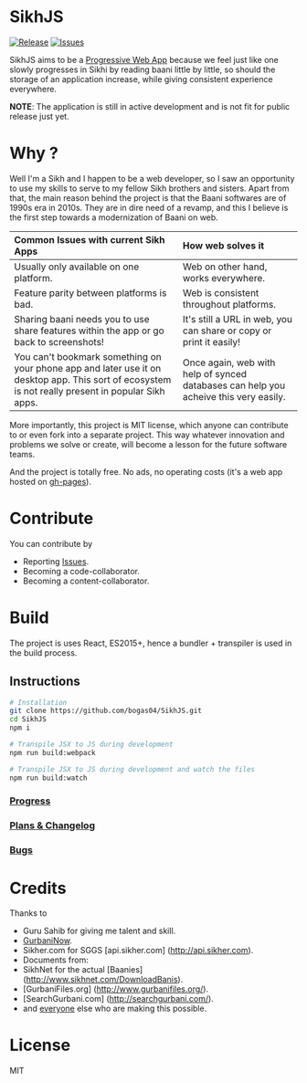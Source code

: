 SikhJS 
==
[![Release](https://img.shields.io/github/release/bogas04/sikhjs.svg)](https://github.com/bogas04/SikhJS/releases)
[![Issues](https://img.shields.io/github/issues/bogas04/sikhjs.svg)](https://github.com/bogas04/SikhJS/issues)


SikhJS aims to be a [Progressive Web App](https://developers.google.com/web/progressive-web-apps/) because we feel just like one slowly progresses in Sikhi by reading baani little by little, so should the storage of an application increase, while giving consistent experience everywhere.

**NOTE**: The application is still in active development and is not fit for public release just yet.

Why ?
==
Well I'm a Sikh and I happen to be a web developer, so I saw an opportunity to use my skills to serve to my fellow Sikh brothers and sisters.  Apart from that, the main reason behind the project is that the Baani softwares are of 1990s era in 2010s.
They are in dire need of a revamp, and this I believe is the first step towards a modernization of Baani on web.

Common Issues with current Sikh Apps | How web solves it
:--|:--|
Usually only available on one platform. | Web on other hand, works everywhere.
Feature parity between platforms is bad.| Web is consistent throughout platforms.
Sharing baani needs you to use share features within the app or go back to screenshots! | It's still a URL in web, you can share or copy or print it easily!
You can't bookmark something on your phone app and later use it on desktop app. This sort of ecosystem is not really present in popular Sikh apps. | Once again, web with help of synced databases can help you acheive this very easily.

More importantly, this project is MIT license, which anyone can contribute to or even fork into a separate project. This way whatever innovation and problems we solve or create, will become a lesson for the future software teams.

And the project is totally free. No ads, no operating costs (it's a web app hosted on [gh-pages](https://pages.github.com/)). 

Contribute
== 
You can contribute by
* Reporting [Issues](https://github.com/bogas04/SikhJS/issues/new).
* Becoming a code-collaborator.
* Becoming a content-collaborator.

Build
==
The project is uses React, ES2015+, hence a bundler + transpiler is used in the build process.

## Instructions

```bash
# Installation
git clone https://github.com/bogas04/SikhJS.git
cd SikhJS
npm i

# Transpile JSX to JS during development
npm run build:webpack

# Transpile JSX to JS during development and watch the files
npm run build:watch
```

### [Progress](https://github.com/bogas04/SikhJS/milestones?direction=desc&sort=completeness&state=open)

### [Plans & Changelog](./CHANGELOG.md)

### [Bugs](https://github.com/bogas04/SikhJS/labels/bug)

# Credits
Thanks to
  * Guru Sahib for giving me talent and skill.
  * [GurbaniNow](https://github.com/Sarabveer/gurbaninow).
  * Sikher.com for SGGS [api.sikher.com] (http://api.sikher.com).
  * Documents from:
  * SikhNet for the actual [Baanies] (http://www.sikhnet.com/DownloadBanis).
  * [GurbaniFiles.org] (http://www.gurbanifiles.org/).
  * [SearchGurbani.com] (http://searchgurbani.com/).
  * and [everyone](https://github.com/bogas04/SikhJS/graphs/contributors) else who are making this possible.

# License
MIT
